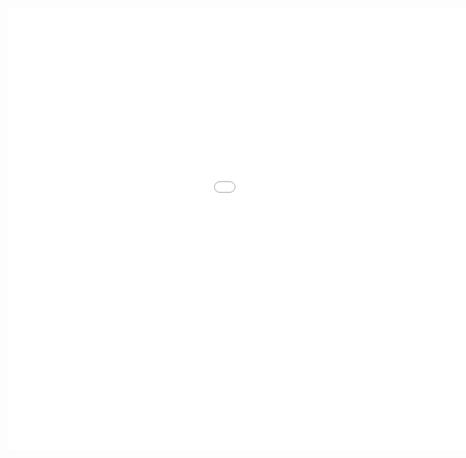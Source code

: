 <iframe width="1257" height="707" src="Video goes here" title="" frameborder="0" allow="accelerometer; autoplay; clipboard-write; encrypted-media; gyroscope; picture-in-picture; web-share" allowfullscreen></iframe>